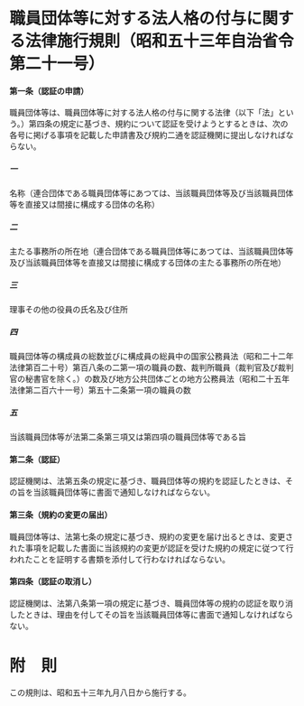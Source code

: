 # 職員団体等に対する法人格の付与に関する法律施行規則（昭和五十三年自治省令第二十一号）
#### 第一条（認証の申請）
職員団体等は、職員団体等に対する法人格の付与に関する法律（以下「法」という。）第四条の規定に基づき、規約について認証を受けようとするときは、次の各号に掲げる事項を記載した申請書及び規約二通を認証機関に提出しなければならない。
##### 一
名称（連合団体である職員団体等にあつては、当該職員団体等及び当該職員団体等を直接又は間接に構成する団体の名称）
##### 二
主たる事務所の所在地（連合団体である職員団体等にあつては、当該職員団体等及び当該職員団体等を直接又は間接に構成する団体の主たる事務所の所在地）
##### 三
理事その他の役員の氏名及び住所
##### 四
職員団体等の構成員の総数並びに構成員の総員中の国家公務員法（昭和二十二年法律第百二十号）第百八条の二第一項の職員の数、裁判所職員（裁判官及び裁判官の秘書官を除く。）の数及び地方公共団体ごとの地方公務員法（昭和二十五年法律第二百六十一号）第五十二条第一項の職員の数
##### 五
当該職員団体等が法第二条第三項又は第四項の職員団体等である旨
#### 第二条（認証）
認証機関は、法第五条の規定に基づき、職員団体等の規約を認証したときは、その旨を当該職員団体等に書面で通知しなければならない。
#### 第三条（規約の変更の届出）
職員団体等は、法第七条の規定に基づき、規約の変更を届け出るときは、変更された事項を記載した書面に当該規約の変更が認証を受けた規約の規定に従つて行われたことを証明する書類を添付して行わなければならない。
#### 第四条（認証の取消し）
認証機関は、法第八条第一項の規定に基づき、職員団体等の規約の認証を取り消したときは、理由を付してその旨を当該職員団体等に書面で通知しなければならない。
# 附　則
この規則は、昭和五十三年九月八日から施行する。
